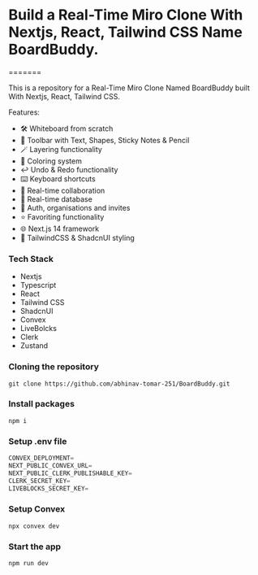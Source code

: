 
# Build a Real-Time Miro Clone With Nextjs, React, Tailwind CSS Name BoardBuddy.
=======



This is a repository for a Real-Time Miro Clone Named BoardBuddy built With Nextjs, React, Tailwind CSS.


Features:

- 🛠️ Whiteboard from scratch
- 🧰 Toolbar with Text, Shapes, Sticky Notes & Pencil
- 🪄 Layering functionality
- 🎨 Coloring system
- ↩️ Undo & Redo functionality
- ⌨️ Keyboard shortcuts
- 🤝 Real-time collaboration 
- 💾 Real-time database 
- 🔐 Auth, organisations and invites 
- ⭐️ Favoriting functionality
- 🌐 Next.js 14 framework
- 💅 TailwindCSS & ShadcnUI styling

### Tech Stack
- Nextjs
- Typescript
- React
- Tailwind CSS
- ShadcnUI
- Convex
- LiveBolcks
- Clerk
- Zustand

### Cloning the repository

```shell
git clone https://github.com/abhinav-tomar-251/BoardBuddy.git
```

### Install packages

```shell
npm i
```

### Setup .env file


```js
CONVEX_DEPLOYMENT=
NEXT_PUBLIC_CONVEX_URL=
NEXT_PUBLIC_CLERK_PUBLISHABLE_KEY=
CLERK_SECRET_KEY=
LIVEBLOCKS_SECRET_KEY=
```

### Setup Convex

```shell
npx convex dev

```

### Start the app

```shell
npm run dev
```
